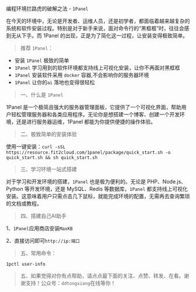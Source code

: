 编程环境拦路虎的破解之法 - `1Panel`

在今天的环境中，无论是开发者、运维人员，还是初学者，都面临着越来越复杂的系统和软件安装过程。特别是对于新手来说，面对命令行的“黑框框”时，往往会感到无从下手。而 1Panel 的出现，正是为了简化这一过程，让安装变得极致简单。

> 推荐 `1Panel`：
- 安装 `1Panel` 极致的简单
- `1Panel` 学习用到的软件环境都支持线上可视化安装，让你不再面对黑框框
- `1Panel` 安装软件采用 `docker` 容器,不会影响你的服务器环境
- `1Panel` 让你的`ai` 落地也变得很轻松

>一、什么是 `1Panel`

1Panel 是一个极简且强大的服务器管理面板，它提供了一个可视化界面，帮助用户轻松管理服务器和各类应用程序。无论你是想搭建一个博客、创建一个开发环境，还是进行服务器运维，1Panel 都能为你提供便捷的操作体验。

>二、极致简单的安装体验

使用一键安装：`curl -sSL https://resource.fit2cloud.com/1panel/package/quick_start.sh -o quick_start.sh && sh quick_start.sh`



>三、学习环境一站式搭建

对于学习和开发环境的搭建，`1Panel` 也是极为便利的。无论是 PHP、Node.js、Python 等开发环境，还是 MySQL、Redis 等数据库，`1Panel` 都支持线上可视化安装。这意味着用户只需点击几下鼠标，就能完成环境的配置，无需再去查询繁琐的文档或教程。



>四、搭建自己AI助手

1、`1Panel`应用商店安装`MaxKB`

2、直接访问即可`http://ip:端口`

>五、常用命令：
```shell
1pctl user-info
```



>五、如果觉得对你有点帮助，请点点最下面的关注、点赞、转发、在看。谢谢支持！公众号：`ddtongxiang`在线等你！